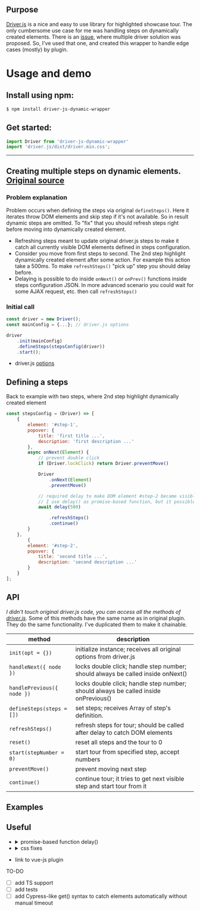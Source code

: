 ## Purpose
[Driver.js](https://github.com/kamranahmedse/driver.js) is a nice and easy to use library for highlighted showcase tour. The only cumbersome use case for me was handling steps on dynamically created elements. There is an [issue](https://github.com/kamranahmedse/driver.js/issues/162), where multiple driver solution was proposed. So, I've used that one, and created this wrapper to handle edge cases (mostly) by plugin.  


# Usage and demo

## Install using npm:

```bash
$ npm install driver-js-dynamic-wrapper
```

## Get started:


```js
import Driver from 'driver-js-dynamic-wrapper'
import 'driver.js/dist/driver.min.css';
```

***

## Creating multiple steps on dynamic elements. [Original source](https://github.com/kamranahmedse/driver.js#asynchronous-actions--demo)

### Problem explanation

Problem occurs when defining the steps via original `defineSteps()`. Here it iterates throw DOM elements and skip step if it's not available. So in result dynamic steps are omitted. To "fix" that you should refresh steps right before moving into dynamically created element.

- Refreshing steps meant to update original driver.js steps to make it catch all currently visible DOM elements defined in steps configuration.
- Consider you move from first steps to second. The 2nd step highlight  dynamically created element after some action. For example this action take a 500ms. To make `refreshSteps()` "pick up" step you should delay before.
- Delaying is possible to do inside `onNext()` or  `onPrev()` functions inside steps configuration JSON. In more advanced scenario you could wait for some AJAX request, etc. then call `refreshSteps()`

### Initial call
```js
const driver = new Driver();
const mainConfig = {...}; // driver.js options 

driver
    .init(mainConfig)
    .defineSteps(stepsConfig(driver))     
    .start();
```
* driver.js [options](https://github.com/kamranahmedse/driver.js#driver-definition)


## Defining a steps

Back to example with two steps, where 2nd step highlight dynamically created element
```js
const stepsConfig = (Driver) => [
    {
        element: '#step-1',
        popover: {
            title: 'first title ...',
            description: 'first description ...'
        },
        async onNext(Element) {
            // prevent double click
            if (Driver.lockClick) return Driver.preventMove()

            Driver
                .onNext(Element)
                .preventMove()

            // required delay to make DOM element #step-2 became visible
            // I use delay() as promise-based function, but it possible to wrap code bellow with setTimeout()
            await delay(500)

                .refreshSteps()
                .continue()
        }
    },
        {
        element: '#step-2',
        popover: {
            title: 'second title ...',
            description: 'second description ...'
        }
    }
];  
```

## API

*I didn't touch original driver.js code, you can access all the methods of [driver.js](https://github.com/kamranahmedse/driver.js#api-methods)*. 
Some of this methods have the same name as in original plugin. They do the same functionality. I've duplicated them to make it chainable.

| method                     | description                                                                         |
| -------------------------- | ----------------------------------------------------------------------------------- |
| `init(opt = {})`           | initialize instance; receives all original options from driver.js                   |
| `handleNext({ node })`     | locks double click; handle step number; should always be called inside onNext()     |
| `handlePrevious({ node })` | locks double click; handle step number; should always be called inside onPrevious() |
| `defineSteps(steps = [])`  | set steps; receives Array of step's definition.                                     |
| `refreshSteps()`           | refresh steps for tour; should be called after delay to catch DOM elements          |
| `reset()`                  | reset all steps and the tour to 0                                                   |
| `start(stepNumber = 0)`    | start tour from specified step, accept numbers                                      |
| `preventMove()`            | prevent moving next step                                                            |
| `continue()`               | continue tour; it tries to get next visible step and start tour from it             |

## Examples


## Useful

- <details>
    <summary>promise-based function delay()</summary>

    ```js
    function delay(ms) {
        return new Promise(resolve => setTimeout(resolve, ms));
    }   
    ```
    </details>
- <details>
    <summary>css fixes</summary>
    
     **stacking bug when animated with children of fixed elements**

     https://github.com/kamranahmedse/driver.js/issues/133#issuecomment-549714982
    ```css
        div#driver-highlighted-element-stage, div#driver-page-overlay {
        background: transparent !important;
        outline: 5000px solid rgba(0, 0, 0, .75)
        }
    ```
    </details>
- link to vue-js plugin

TO-DO

- [ ] add TS support
- [ ] add tests
- [ ] add Cypress-like get() syntax to catch elements automatically without manual timeout